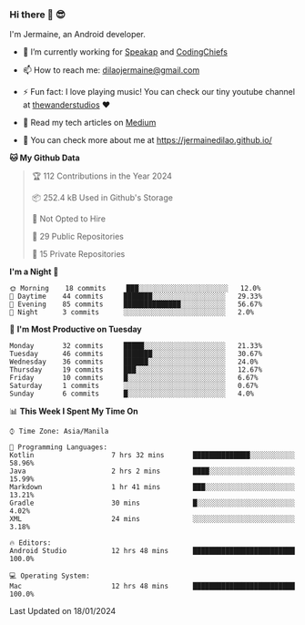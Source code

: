 ### Hi there 👋 😎
I'm Jermaine, an Android developer.

- 🔭 I’m currently working for [Speakap](https://www.speakap.com/) and [CodingChiefs](https://codingchiefs.com/en/)

- 📫 How to reach me: dilaojermaine@gmail.com

- ⚡ Fun fact: I love playing music! You can check our tiny youtube channel at [thewanderstudios](https://www.youtube.com/thewanderstudios) ♥️

- 📖 Read my tech articles on [Medium](https://jermainedilao.medium.com/)

- 👀 You can check more about me at https://jermainedilao.github.io/

<!--
**jermainedilao/jermainedilao** is a ✨ _special_ ✨ repository because its `README.md` (this file) appears on your GitHub profile.

Here are some ideas to get you started:

- 🔭 I’m currently working on ...
- 🌱 I’m currently learning ...
- 👯 I’m looking to collaborate on ...
- 🤔 I’m looking for help with ...
- 💬 Ask me about ...
- 📫 How to reach me: ...
- 😄 Pronouns: ...
- ⚡ Fun fact: ...
-->

<!--START_SECTION:waka-->
**🐱 My Github Data** 

> 🏆 112 Contributions in the Year 2024
 > 
> 📦 252.4 kB Used in Github's Storage 
 > 
> 🚫 Not Opted to Hire
 > 
> 📜 29 Public Repositories 
 > 
> 🔑 15 Private Repositories  
 > 
**I'm a Night 🦉** 

```text
🌞 Morning    18 commits     ███░░░░░░░░░░░░░░░░░░░░░░   12.0% 
🌆 Daytime    44 commits     ███████░░░░░░░░░░░░░░░░░░   29.33% 
🌃 Evening    85 commits     ██████████████░░░░░░░░░░░   56.67% 
🌙 Night      3 commits      ░░░░░░░░░░░░░░░░░░░░░░░░░   2.0%

```
📅 **I'm Most Productive on Tuesday** 

```text
Monday       32 commits     █████░░░░░░░░░░░░░░░░░░░░   21.33% 
Tuesday      46 commits     ███████░░░░░░░░░░░░░░░░░░   30.67% 
Wednesday    36 commits     ██████░░░░░░░░░░░░░░░░░░░   24.0% 
Thursday     19 commits     ███░░░░░░░░░░░░░░░░░░░░░░   12.67% 
Friday       10 commits     █░░░░░░░░░░░░░░░░░░░░░░░░   6.67% 
Saturday     1 commits      ░░░░░░░░░░░░░░░░░░░░░░░░░   0.67% 
Sunday       6 commits      █░░░░░░░░░░░░░░░░░░░░░░░░   4.0%

```


📊 **This Week I Spent My Time On** 

```text
⌚︎ Time Zone: Asia/Manila

💬 Programming Languages: 
Kotlin                   7 hrs 32 mins       ██████████████░░░░░░░░░░░   58.96% 
Java                     2 hrs 2 mins        ████░░░░░░░░░░░░░░░░░░░░░   15.99% 
Markdown                 1 hr 41 mins        ███░░░░░░░░░░░░░░░░░░░░░░   13.21% 
Gradle                   30 mins             █░░░░░░░░░░░░░░░░░░░░░░░░   4.02% 
XML                      24 mins             ░░░░░░░░░░░░░░░░░░░░░░░░░   3.18%

🔥 Editors: 
Android Studio           12 hrs 48 mins      █████████████████████████   100.0%

💻 Operating System: 
Mac                      12 hrs 48 mins      █████████████████████████   100.0%

```


 Last Updated on 18/01/2024
<!--END_SECTION:waka-->
